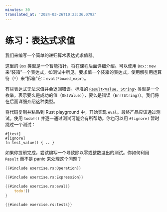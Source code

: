 ```yaml
---
minutes: 30
translated_at: '2024-03-26T10:23:36.079Z'
---
```


# 练习：表达式求值

我们来编写一个简单的递归算术表达式求值器。

这里的 `Box` 类型是一个智能指针，将在课程后面详细介绍。可以使用 `Box::new` 来“装箱”一个表达式，如测试中所见。要求值一个装箱的表达式，使用解引用运算符（`*`）来“拆箱”它：`eval(*boxed_expr)`。

有些表达式无法求值并会返回错误。标准的 [`Result<Value, String>`](https://doc.rust-lang.org/std/result/enum.Result.html) 类型是一个枚举，表示要么是成功的值（`Ok(Value)`），要么是错误（`Err(String)`）。我们将在后面详细介绍这种类型。

将代码复制并粘贴到 Rust playground 中，开始实现 `eval`。最终产品应该通过测试。使用 `todo!()` 并逐一通过测试可能会有所帮助。你也可以用 `#[ignore]` 暂时跳过一个测试：

```none
#[test]
#[ignore]
fn test_value() { .. }
```

如果你提前完成，尝试编写一个导致除以零或整数溢出的测试。你如何利用 `Result` 而不是 panic 来处理这个问题？

```rust
{{#include exercise.rs:Operation}}

{{#include exercise.rs:Expression}}

{{#include exercise.rs:eval}}
    todo!()
}

{{#include exercise.rs:tests}}
```
